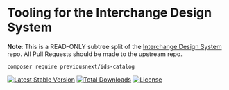 # Tooling for the Interchange Design System

**Note**: This is a READ-ONLY subtree split of the [Interchange Design System](https://github.com/previousnext/interchangeable-ds)
repo. All Pull Requests should be made to the upstream repo.

```shell
composer require previousnext/ids-catalog
```

[![Latest Stable Version](https://poser.pugx.org/previousnext/ids-tools/v)](https://packagist.org/packages/previousnext/ids-tools)
[![Total Downloads](https://poser.pugx.org/previousnext/ids-tools/downloads)](https://packagist.org/packages/previousnext/ids-tools)
[![License](https://poser.pugx.org/previousnext/ids-tools/license)](https://packagist.org/packages/previousnext/ids-tools)
